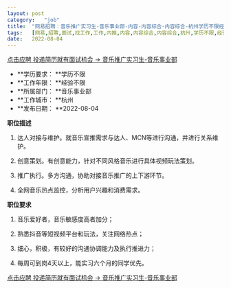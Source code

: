 ```yaml
---
layout:	post
category:	"job"
title:	"网易招聘：音乐推广实习生-音乐事业部-内容-内容综合-内容综合-杭州学历不限经验不限"
tags:	[网易,招聘,面试,找工作,工作,内推,内容,内容综合,内容综合,杭州,学历不限,经验不限]
date:	2022-08-04
---
```


[点击应聘 投递简历就有面试机会 ->  音乐推广实习生-音乐事业部](http://mobile.bole.netease.com/bole/boleDetail?id=40443&employeeId=346f03c3cda5f04c&key=all)



- **学历要求： **学历不限
- **工作年限： **经验不限
- **所属部门： **音乐事业部
- **工作城市： **杭州
- **发布日期： **2022-08-04



**职位描述**

1. 达人对接与维护。就音乐宣推需求与达人、MCN等进行沟通，并进行关系维护。

2. 创意策划。有创意能力，针对不同风格音乐进行具体视频玩法策划。

3. 推广执行。多方沟通，协助对接音乐推广的上下游环节。

4. 全网音乐热点监控，分析用户兴趣和消费需求。



**职位要求**

1. 音乐爱好者，音乐敏感度高者加分；

2. 熟悉抖音等短视频平台和玩法，关注网络热点；

3. 细心，积极，有较好的沟通协调能力及执行推进力；

4. 每周可到岗4天以上，能实习六个月的同学优先。



[点击应聘 投递简历就有面试机会 ->  音乐推广实习生-音乐事业部](http://mobile.bole.netease.com/bole/boleDetail?id=40443&employeeId=346f03c3cda5f04c&key=all)